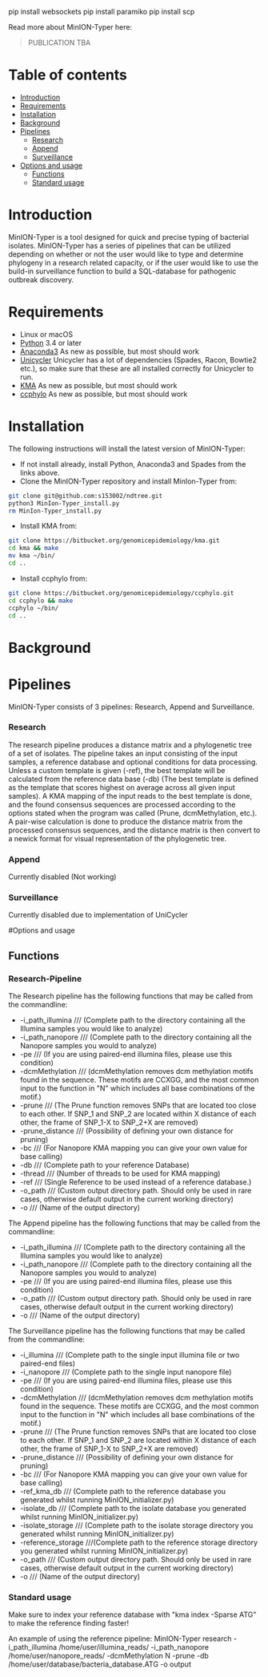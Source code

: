 pip install websockets
pip install paramiko
pip install scp 






Read more about MinION-Typer here:
> PUBLICATION TBA

# Table of contents

* [Introduction](#introduction)
* [Requirements](#requirements)
* [Installation](#installation)
* [Background](#background)
* [Pipelines](#pipelines)
    * [Research](#research)
    * [Append](#append)
    * [Surveillance](#surveillance)
* [Options and usage](#options-and-usage)
    * [Functions](#functions)
    * [Standard usage](#standard-options)
# Introduction

MinION-Typer is a tool designed for quick and precise typing of bacterial isolates. 
MinION-Typer has a series of pipelines that can be utilized depending on whether or not the user would like to type and determine phylogeny in a research related capacity, or if the user would like to use the build-in surveillance function to build a SQL-database for pathogenic outbreak discovery.


# Requirements

* Linux or macOS
* [Python](https://www.python.org/) 3.4 or later
* [Anaconda3](https://www.anaconda.com/distribution/) As new as possible, but most should work
* [Unicycler](https://github.com/rrwick/Unicycler) Unicycler has a lot of dependencies (Spades, Racon, Bowtie2 etc.), so make sure that these are all installed correctly for Unicycler to run.
* [KMA](https://bitbucket.org/genomicepidemiology/kma) As new as possible, but most should work
* [ccphylo](https://bitbucket.org/genomicepidemiology/ccphylo/src/master/) As new as possible, but most should work


# Installation
The following instructions will install the latest version of MinION-Typer:
* If not install already, install Python, Anaconda3 and Spades from the links above. 
* Clone the MinION-Typer repository and install MinIon-Typer from:
```bash
git clone git@github.com:s153002/ndtree.git
python3 MinIon-Typer_install.py
rm MinIon-Typer_install.py
```
* Install KMA from:
```bash
git clone https://bitbucket.org/genomicepidemiology/kma.git
cd kma && make
mv kma ~/bin/
cd ..
```
* Install ccphylo from:
```bash
git clone https://bitbucket.org/genomicepidemiology/ccphylo.git
cd ccphylo && make
ccphylo ~/bin/
cd ..
```

# Background

# Pipelines
MinION-Typer consists of 3 pipelines: Research, Append and Surveillance.

### Research

The research pipeline produces a distance matrix and a phylogenetic tree of a set of isolates. The pipeline takes an input consisting of the input samples,
a reference database and optional conditions for data processing. Unless a custom template is given (-ref), the best template will be calculated from the reference data base (-db) (The best template is defined as the template that scores highest on average across all given input samples).
A KMA mapping of the input reads to the best template is done, and the found consensus sequences are processed according to the options stated when the program was called (Prune, dcmMethylation, etc.).
A pair-wise calculation is done to produce the distance matrix from the processed consensus sequences, and the distance matrix is then convert to a newick format for visual representation of the phylogenetic tree.


### Append

Currently disabled (Not working)

### Surveillance

Currently disabled due to implementation of UniCycler

#Options and usage

## Functions
### Research-Pipeline
The Research pipeline has the following functions that may be called from the commandline:

* -i_path_illumina /// (Complete path to the directory containing all the Illumina samples you would like to analyze)
* -i_path_nanopore /// (Complete path to the directory containing all the Nanopore samples you would to analyze)
* -pe /// (If you are using paired-end illumina files, please use this condition)
* -dcmMethylation /// (dcmMethylation removes dcm methylation motifs found in the sequence. These motifs are CCXGG, and the most common input to the function in "N" which includes all base combinations of the motif.)
* -prune /// (The Prune function removes SNPs that are located too close to each other. If SNP_1 and SNP_2 are located within X distance of each other, the frame of SNP_1-X to SNP_2+X are removed)
* -prune_distance /// (Possibility of defining your own distance for pruning)
* -bc /// (For Nanopore KMA mapping you can give your own value for base calling)
* -db /// (Complete path to your reference Database)
* -thread /// (Number of threads to be used for KMA mapping)
* -ref /// (Single Reference to be used instead of a reference database.)
* -o_path /// (Custom output directory path. Should only be used in rare cases, otherwise default output in the current working directory)
* -o /// (Name of the output directory)

The Append pipeline has the following functions that may be called from the commandline:

* -i_path_illumina /// (Complete path to the directory containing all the Illumina samples you would like to analyze)
* -i_path_nanopore /// (Complete path to the directory containing all the Nanopore samples you would to analyze)
* -pe /// (If you are using paired-end illumina files, please use this condition)
* -o_path /// (Custom output directory path. Should only be used in rare cases, otherwise default output in the current working directory)
* -o /// (Name of the output directory)

The Surveillance pipeline has the following functions that may be called from the commandline:

* -i_illumina /// (Complete path to the single input illumina file or two paired-end files)
* -i_nanopore /// (Complete path to the single input nanopore file)
* -pe /// (If you are using paired-end illumina files, please use this condition)
* -dcmMethylation /// (dcmMethylation removes dcm methylation motifs found in the sequence. These motifs are CCXGG, and the most common input to the function in "N" which includes all base combinations of the motif.)
* -prune /// (The Prune function removes SNPs that are located too close to each other. If SNP_1 and SNP_2 are located within X distance of each other, the frame of SNP_1-X to SNP_2+X are removed)
* -prune_distance /// (Possibility of defining your own distance for pruning)
* -bc /// (For Nanopore KMA mapping you can give your own value for base calling)
* -ref_kma_db /// (Complete path to the reference database you generated whilst running MinION_initializer.py)
* -isolate_db /// (Complete path to the isolate database you generated whilst running MinION_initializer.py)
* -isolate_storage /// (Complete path to the isolate storage directory you generated whilst running MinION_initializer.py)
* -reference_storage ///(Complete path to the reference storage directory you generated whilst running MinION_initializer.py)
* -o_path /// (Custom output directory path. Should only be used in rare cases, otherwise default output in the current working directory)
* -o /// (Name of the output directory)

 
### Standard usage

Make sure to index your reference database with "kma index -Sparse ATG" to make the reference finding faster!

An example of using the reference pipeline:
MinION-Typer research -i_path_illumina /home/user/illumina_reads/ -i_path_nanopore /home/user/nanopore_reads/ -dcmMethylation N -prune -db /home/user/database/bacteria_database.ATG -o output








